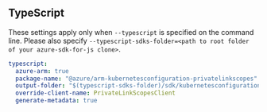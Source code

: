## TypeScript

These settings apply only when `--typescript` is specified on the command line.
Please also specify `--typescript-sdks-folder=<path to root folder of your azure-sdk-for-js clone>`.

```yaml $(typescript)
typescript:
  azure-arm: true
  package-name: "@azure/arm-kubernetesconfiguration-privatelinkscopes"
  output-folder: "$(typescript-sdks-folder)/sdk/kubernetesconfiguration/arm-kubernetesconfiguration-privatelinkscopes"
  override-client-name: PrivateLinkScopesClient
  generate-metadata: true
```
